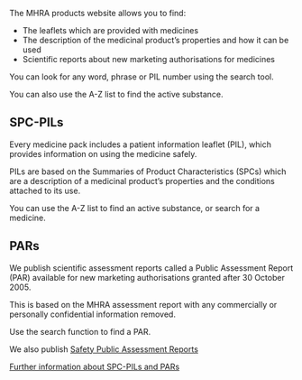 The MHRA products website allows you to find:

- The leaflets which are provided with medicines
- The description of the medicinal product’s properties and how it can be used
- Scientific reports about new marketing authorisations for medicines

You can look for any word, phrase or PIL number using the search tool.

You can also use the A-Z list to find the active substance.

## SPC-PILs

Every medicine pack includes a patient information leaflet (PIL), which provides information on using the medicine safely.

PILs are based on the Summaries of Product Characteristics (SPCs) which are a description of a medicinal product’s properties and the conditions attached to its use.

You can use the A-Z list to find an active substance, or search for a medicine.

## PARs

We publish scientific assessment reports called a Public Assessment Report (PAR) available for new marketing authorisations granted after 30 October 2005.

This is based on the MHRA assessment report with any commercially or personally confidential information removed.

Use the search function to find a PAR.

We also publish [Safety Public Assessment Reports][spar]

[Further information about SPC-PILs and PARs][about]

[spar]: www.legislation.gov.uk/uksi/2018/952/regulation/4/made
[about]: /about
